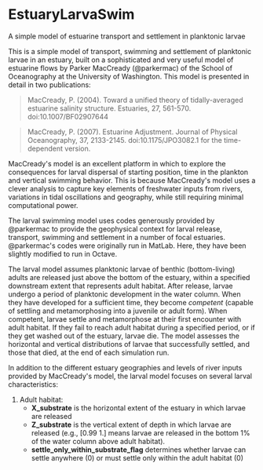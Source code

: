 # EstuaryLarvaSwim
A simple model of estuarine transport and settlement in planktonic larvae

This is a simple model of transport, swimming and settlement of planktonic larvae in an estuary, built on a sophisticated and very useful model of estuarine flows by Parker MacCready (@parkermac) of the School of Oceanography at the University of Washington. This model is presented in detail in two publications:

>MacCready, P. (2004). Toward a unified theory of tidally-averaged estuarine salinity structure. Estuaries, 27, 561-570. doi:10.1007/BF02907644

>MacCready, P. (2007). Estuarine Adjustment. Journal of Physical Oceanography, 37, 2133-2145. doi:10.1175/JPO3082.1
for the time-dependent version.

MacCready's model is an excellent platform in which to explore the consequences for larval dispersal of starting position, time in the plankton and vertical swimming behavior. This is because MacCready's model uses a clever analysis to capture key elements of freshwater inputs from rivers, variations in tidal oscillations and geography, while still requiring minimal computational power. 

The larval swimming model uses codes generously provided by @parkermac to provide the geophysical context for larval release, transport, swimming and settlement in a number of focal estuaries. @parkermac's codes were originally run in MatLab. Here, they have been slightly modified to run in Octave. 

The larval model assumes planktonic larvae of benthic (bottom-living) adults are released just above the bottom of the estuary, within a specified downstream extent that represents adult habitat. After release, larvae undergo a period of planktonic development in the water column. When they have developed for a sufficient time, they become *competent* (capable of settling and metamorphosing into a juvenile or adult form). When competent, larvae settle and metamorphose at their first encounter with adult habitat. If they fail to reach adult habitat during a specified period, or if they get washed out of the estuary, larvae die. The model assesses the horizontal and vertical distributions of larvae that successfully settled, and those that died, at the end of each simulation run.

In addition to the different estuary geographies and levels of river inputs provided by MacCready's model, the larval model focuses on several larval characteristics:

1. Adult habitat:
   - **X_substrate** is the horizontal extent of the estuary in which larvae are released
   - **Z_substrate** is the vertical extent of depth in which larvae are released (e.g., [0.99 1.] means larvae are released in the bottom 1% of the water column above adult habitat).
   - **settle_only_within_substrate_flag** determines whether larvae can settle anywhere (0) or must settle only within the adult habitat (0)

